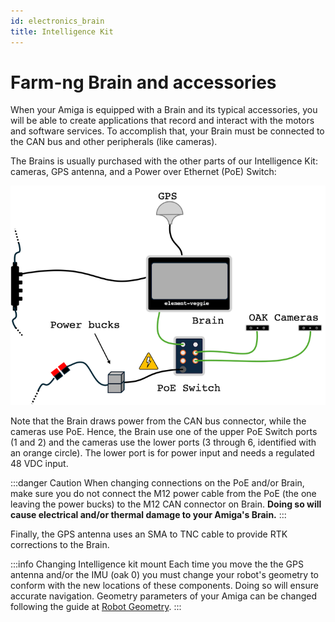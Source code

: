 ```yaml
---
id: electronics_brain
title: Intelligence Kit
---
```


# Farm-ng Brain and accessories

When your Amiga is equipped with a Brain and its typical accessories, you will be able to create
applications that record and interact with the motors and software services. To accomplish that,
your Brain must be connected to the CAN bus and other peripherals (like cameras).

The Brains is usually purchased with the other parts of our Intelligence Kit: cameras, GPS antenna,
and a Power over Ethernet (PoE) Switch:

![schematics of intelligence Kit](./assets/intel.png)

Note that the Brain draws power from the CAN bus connector, while the cameras use PoE. Hence, the
Brain use one of the upper PoE Switch ports (1 and 2) and the cameras use the lower ports (3
through 6, identified with an orange circle). The lower port is for power input and needs a
regulated 48 VDC input.

:::danger Caution
When changing connections on the PoE and/or Brain, make sure you do not connect the M12 power cable
from the PoE (the one leaving the power bucks) to the M12 CAN connector on Brain. **Doing so will
cause electrical and/or thermal damage to your Amiga's Brain.**
:::

Finally, the GPS antenna uses an SMA to TNC cable to provide RTK corrections to the Brain.

:::info Changing Intelligence kit mount
Each time you move the the GPS antenna and/or the IMU (oak 0) you must change your robot's geometry
to conform with the new locations of these components. Doing so will ensure accurate navigation.
Geometry parameters of your Amiga can be changed following the guide at [Robot Geometry](../apps/launcher/#robot-geometry).
:::
